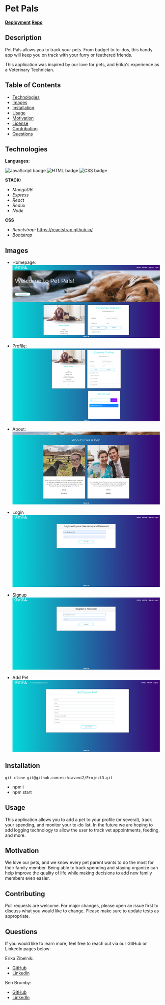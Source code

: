 # Pet Pals


**[Deployment]()**
**[Repo](https://github.com/eschiavoni2/Project3)**


## Description

Pet Pals allows you to track your pets. From budget to to-dos, this handy app will keep you on track with your furry or feathered friends.

This application was inspired by our love for pets, and Erika's experience as a Veterinary Technician.

## Table of Contents

- [Technologies](#Technologies)
- [Images](#images)
- [Installation](#installation)
- [Usage](#usage)
- [Motivation](#motivation)
- [License](#license)
- [Contributing](#contributing)
- [Questions](#tests)

## Technologies

**Languages:**

<img float="left" alt="JavaScript badge" src="https://img.shields.io/badge/JavaScript-97%25-yellow">
<img float="left" alt="HTML badge" src="https://img.shields.io/badge/HTML-2%25-orange">
<img float="left" alt="CSS badge" src="https://img.shields.io/badge/CSS-1%25-blueviolet">

**STACK:**

- _MongoDB_
- _Express_
- _React_
- _Redux_
- _Node_

**CSS**

- _Reactstrap:_ https://reactstrap.github.io/
- _Bootstrap_ 

## Images

- Homepage:
  <img src="./client/public/assets/images/home.PNG" alt="Home">

- Profile:
  <img src="./client/public/assets/images/profpage.PNG" alt="Profile page">

- About:
  <img src="./client/public/assets/images/about.PNG" alt="About">

- Login
  <img src="./client/public/assets/images/login.PNG" alt="Login">

- Signup
  <img src="./client/public/assets/images/signup.PNG" alt="Sign up">

- Add Pet
  <img src="./client/public/assets/images/addpet.PNG" alt="Add Pet">

## Installation

```
git clone git@github.com:eschiavoni2/Project3.git
```
- npm i
- npm start

## Usage

This application allows you to add a pet to your profile (or several), track your spending, and monitor your to-do list. In the future we are hoping to add logging technology to allow the user to track vet appointments, feeding, and more.

## Motivation

We love our pets, and we know every pet parent wants to do the most for their family member. Being able to track spending and staying organize can help improve the quality of life while making decisions to add new family members even easier. 

## Contributing

Pull requests are welcome. For major changes, please open an issue first to discuss what you would like to change.
Please make sure to update tests as appropriate.

## Questions

If you would like to learn more, feel free to reach out via our GitHub or LinkedIn pages below:

Erika Zibelnik:

- [GitHub](https://github.com/eschiavoni2)
- [LinkedIn](https://www.linkedin.com/in/erika-zibelnik-5ab715a4/)

Ben Brumby:

- [GitHub](https://github.com/DrunkOnMystery)
- [LinkedIn](https://www.linkedin.com/in/benjamin-brumby-98183546/)
